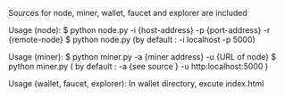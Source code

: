 Sources for node, miner, wallet, faucet and explorer are included

Usage (node): 
   $ python node.py -i {host-address} -p {port-address} -r {remote-node}
   $ python node.py (by default : -i localhost -p 5000)
   
Usage (miner):
   $ python miner.py -a {miner address} -u {URL of node}
   $ python miner.py ( by default : -a {see source }  -u http:localhost:5000 )

Usage (wallet, faucet, explorer):
   In wallet directory, excute index.html
